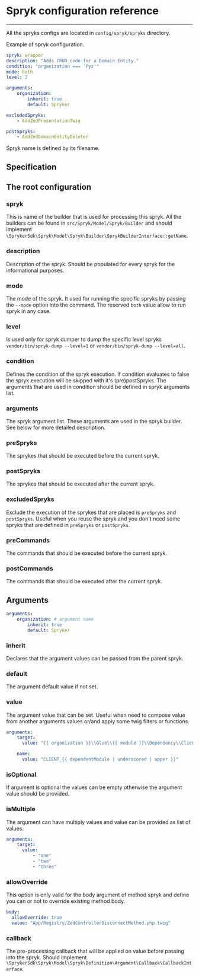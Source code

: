 # Spryk configuration reference
___

All the spryks configs are located in `config/spryk/spryks` directory.

Example of spryk configuration.
```yaml
spryk: wrapper
description: "Adds CRUD code for a Domain Entity."
condition: "organization === 'Pyz'"
mode: both
level: 2

arguments:
    organization:
        inherit: true
        default: Spryker

excludedSpryks:
    - AddZedPresentationTwig

postSpryks:
    - AddZedDomainEntityDeleter
```

Spryk name is defined by its filename.

## Specification

## The root configuration

### spryk
This is name of the builder that is used for processing this spryk. All the builders can be found in `src/Spryk/Model/Spryk/Builder`
and should implement `\SprykerSdk\Spryk\Model\Spryk\Builder\SprykBuilderInterface::getName`.

### description
Description of the spryk. Should be populated for every spryk for the informational purposes.

### mode
The mode of the spryk. It used for running the specific spryks by passing the `--mode` option into the command. The reserved `both` value allow to run spryk in any case.

### level
Is used only for spryk dumper to dump the specific level spryks
`vendor/bin/spryk-dump --level=1` or `vendor/bin/spryk-dump --level=all`.

### condition
Defines the condition of the spryk execution. If condition evaluates to false the spryk execution will be skipped with it's (pre)postSpryks. The arguments that are used in condition should be defined in spryk arguments list.

### arguments
The spryk argument list. These arguments are used in the spryk builder. See below for more detailed description.

### preSpryks
The sprykes that should be executed before the current spryk.

### postSpryks
The sprykes that should be executed after the current spryk.

### excludedSpryks
Exclude the execution of the sprykes that are placed is `preSpryks` and `postSpryks`. Useful when you reuse the spryk and you don't need some spryks that are defined in `preSpryks` or `postSpryks`.

### preCommands
The commands that should be executed before the current spryk.

### postCommands
The commands that should be executed after the current spryk.

## Arguments

```yaml
arguments:
    organization: # argument name
        inherit: true
        default: Spryker
```

### inherit
Declares that the argument values can be passed from the parent spryk.

### default
The argument default value if not set.

### value
The argument value that can be set. Useful when need to compose value from another arguments values or/and apply some twig filters or functions.
```yaml
arguments:
    target:
      value: "{{ organization }}\\Glue\\{{ module }}\\Dependency\\Client\\{{ module }}To{{ dependentModule }}ClientBridge"

    name:
      value: "CLIENT_{{ dependentModule | underscored | upper }}"
```

### isOptional
If argument is optional the values can be empty otherwise the argument value should be provided.

### isMultiple
The argument can have multiply values and value can be provided as list of values.
```yaml
arguments:
    target:
      value:
          - "one"
          - "two"
          - "three"
```

### allowOverride
This option is only valid for the body argument of method spryk and define you can or not to override existing method body.

```yaml
body:
  allowOverride: true
  value: "App/Registry/ZedControllerDisconnectMethod.php.twig"
```

### callback
The pre-processing callback that will be applied on value before passing into the spryk. Should implement `\SprykerSdk\Spryk\Model\Spryk\Definition\Argument\Callback\CallbackInterface`.
